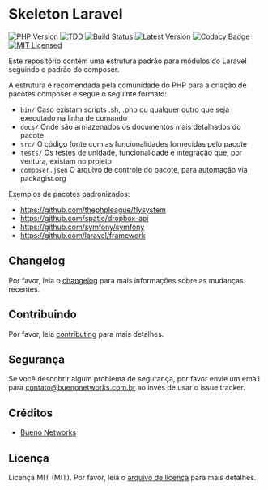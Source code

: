 # Skeleton Laravel

![PHP Version](https://img.shields.io/badge/php-%5E7.2.0-blue)
![TDD](https://img.shields.io/badge/tdd-Tested%20100%25-blue)
[![Build Status](https://travis-ci.org/bueno-networks/composer-skeleton-laravel.svg?branch=master)](https://travis-ci.org/ricardopedias/markhelp)
[![Latest Version](https://img.shields.io/github/release/bueno-networks/composer-skeleton-laravel.svg?style=flat-square)](https://github.com/bueno-networks/composer-skeleton-laravel/releases)
[![Codacy Badge](https://app.codacy.com/project/badge/Grade/4bdf94ec532b46758a36fa0adebbe48d)](https://www.codacy.com/gh/bueno-networks/composer-skeleton-laravel?utm_source=github.com&amp;utm_medium=referral&amp;utm_content=bueno-networks/composer-skeleton-laravel&amp;utm_campaign=Badge_Grade)
[![MIT Licensed](https://img.shields.io/badge/license-MIT-brightgreen.svg?style=flat-square)](license.md)

Este repositório contém uma estrutura padrão para módulos do Laravel seguindo o padrão do composer.

A estrutura é recomendada pela comunidade do PHP para a criação de pacotes composer e segue o seguinte formato:

- `bin/` Caso existam scripts .sh, .php ou qualquer outro que seja executado na linha de comando
- `docs/` Onde são armazenados os documentos mais detalhados do pacote
- `src/` O código fonte com as funcionalidades fornecidas pelo pacote
- `tests/` Os testes de unidade, funcionalidade e integração que, por ventura, existam no projeto
- `composer.json` O arquivo de controle do pacote, para automação via packagist.org

Exemplos de pacotes padronizados:

- https://github.com/thephpleague/flysystem
- https://github.com/spatie/dropbox-api
- https://github.com/symfony/symfony
- https://github.com/laravel/framework

## Changelog

Por favor, leia o [changelog](changelog.md) para mais informações sobre as mudanças recentes.

## Contribuindo

Por favor, leia [contributing](contributing.md) para mais detalhes.

## Segurança

Se você descobrir algum problema de segurança, por favor envie um email para contato@buenonetworks.com.br 
ao invés de usar o issue tracker.

## Créditos

- [Bueno Networks](https://github.com/bueno-networks)

## Licença

Licença MIT (MIT). Por favor, leia o [arquivo de licença](license.md) para mais detalhes.
